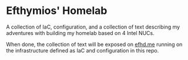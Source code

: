 # Efthymios' Homelab

A collection of IaC, configuration, and a collection of text describing my adventures with building my
homelab based on 4 Intel NUCs.

When done, the collection of text will be exposed on [efhd.me](efhd.me) running on the
infrastructure defined as IaC and configuration in this repo.
